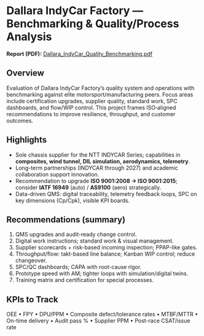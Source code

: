 
# Dallara IndyCar Factory — Benchmarking & Quality/Process Analysis

**Report (PDF):** [Dallara_IndyCar_Quality_Benchmarking.pdf](./Dallara_IndyCar_Quality_Benchmarking.pdf)

## Overview
Evaluation of Dallara IndyCar Factory’s quality system and operations with benchmarking against elite motorsport/manufacturing peers. Focus areas include certification upgrades, supplier quality, standard work, SPC dashboards, and flow/WIP control. This project frames ISO‑aligned recommendations to improve resilience, throughput, and customer outcomes.

## Highlights
- Sole chassis supplier for the NTT INDYCAR Series; capabilities in **composites, wind tunnel, DIL simulation, aerodynamics, telemetry**.
- Long-term partnerships (INDYCAR through 2027) and academic collaboration support innovation.
- Recommendation to upgrade **ISO 9001:2008 → ISO 9001:2015**; consider **IATF 16949** (auto) / **AS9100** (aero) strategically.
- Data-driven QMS: digital traceability, telemetry feedback loops, SPC on key dimensions (Cp/Cpk), visible KPI boards.

## Recommendations (summary)
1. QMS upgrades and audit-ready change control.
2. Digital work instructions; standard work & visual management.
3. Supplier scorecards + risk-based incoming inspection; PPAP-like gates.
4. Throughput/flow: takt-based line balance; Kanban WIP control; reduce changeover.
5. SPC/QC dashboards; CAPA with root-cause rigor.
6. Prototype speed with AM; tighter loops with simulation/digital twins.
7. Training matrix and certification for special processes.

## KPIs to Track
OEE • FPY • DPU/PPM • Composite defect/tolerance rates • MTBF/MTTR • On-time delivery • Audit pass % • Supplier PPM • Post-race CSAT/issue rate
